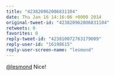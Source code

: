 ```yaml
---
title: "423820962006831104"
date: Thu Jan 16 14:16:06 +0000 2014
original-tweet-id: "423820962006831104"
retweets: 0
favorites: 0
reply-tweet-id: "423810072763179009"
reply-user-id: "16198615"
reply-user-screen-name: "lesmond"
---
```

<a href="https://twitter.com/lesmond">@lesmond</a> Nice!
